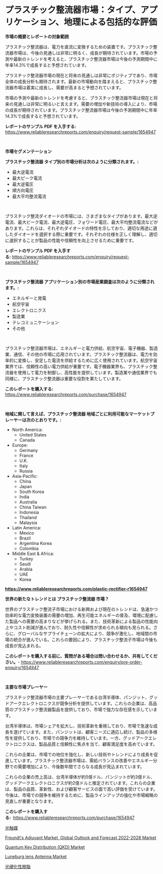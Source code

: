 <p><h1>プラスチック整流器市場：タイプ、アプリケーション、地理による包括的な評価</h1></p><p><strong>市場の概要とレポートの対象範囲</strong></p>
<p><p>プラスチック整流器は、電力を直流に変換するための装置です。プラスチック整流器市場は、今後の見通しは非常に明るく、成長が期待されています。市場の予測や最新のトレンドを考えると、プラスチック整流器市場は今後の予測期間中に年率14.3%で成長すると予想されています。</p><p>プラスチック整流器市場の現在と将来の見通しは非常にポジティブであり、市場全体の成長分析も期待されます。最新の市場動向を踏まえると、プラスチック整流器市場は着実に成長し、需要が高まると予想されています。</p><p>市場の予測や最新のトレンドを考慮すると、プラスチック整流器市場は現在と将来の見通しは非常に明るいと言えます。需要の増加や新技術の導入により、市場の成長が期待されています。プラスチック整流器市場は今後の予測期間中に年率14.3%で成長すると予想されています。</p></p>
<p><strong>レポートのサンプル PDF を入手する:</strong> <a href="https://www.reliableresearchreports.com/enquiry/request-sample/1654947">https://www.reliableresearchreports.com/enquiry/request-sample/1654947</a></p>
<p>&nbsp;</p>
<p><strong>市場セグメンテーション</strong></p>
<p><strong>プラスチック整流器 タイプ別の市場分析は次のように分類されます。:</strong></p>
<p><ul><li>最大逆電流</li><li>最大ピーク電流</li><li>最大逆電圧</li><li>順方向電圧</li><li>最大平均整流電流</li></ul></p>
<p>&nbsp;</p>
<p><p>プラスチック整流ダイオードの市場には、さまざまなタイプがあります。最大逆電流、最大ピーク電流、最大逆電圧、フォワード電圧、最大平均整流電流などがあります。これらは、それぞれダイオードの特性を示しており、適切な用途に適したダイオードを選択する際に重要です。それぞれの仕様を正しく理解し、適切に選択することが製品の性能や信頼性を向上させるために重要です。</p></p>
<p><strong>レポートのサンプル PDF を入手する:</strong>&nbsp;<a href="https://www.reliableresearchreports.com/enquiry/request-sample/1654947">https://www.reliableresearchreports.com/enquiry/request-sample/1654947</a></p>
<p>&nbsp;</p>
<p><strong> プラスチック整流器 アプリケーション別の市場産業調査は次のように分類されます。:</strong></p>
<p><ul><li>エネルギーと発電</li><li>航空宇宙</li><li>エレクトロニクス</li><li>製造業</li><li>テレコミュニケーション</li><li>その他</li></ul></p>
<p>&nbsp;</p>
<p><p>プラスチック整流器市場は、エネルギーと電力供給、航空宇宙、電子機器、製造業、通信、その他の市場に応用されています。プラスチック整流器は、電力を効率的に変換し、安定した電流を供給するために広く使用されています。航空宇宙業界では、信頼性の高い電力供給が重要です。電子機器業界も、プラスチック整流器を使用して電力を制御し、高性能を提供しています。製造業や通信業界でも同様に、プラスチック整流器は重要な役割を果たしています。</p></p>
<p><strong>このレポートを購入する:</strong>&nbsp; <a href="https://www.reliableresearchreports.com/purchase/1654947">https://www.reliableresearchreports.com/purchase/1654947</a></p>
<p>&nbsp;</p>
<p><strong>地域に関して言えば、プラスチック整流器 地域ごとに利用可能なマーケットプレーヤーは次のとおりです。:</strong></p>
<p><ul>
    <li>
        North America:
        <ul>
            <li>United States</li>
            <li>Canada</li>
        </ul>
    </li>
    <li>
        Europe:
        <ul>
            <li>Germany</li>
            <li>France</li>
            <li>U.K.</li>
            <li>Italy</li>
            <li>Russia</li>
        </ul>
    </li>
    <li>
        Asia-Pacific:
        <ul>
            <li>China</li>
            <li>Japan</li>
            <li>South Korea</li>
            <li>India</li>
            <li>Australia</li>
            <li>China Taiwan</li>
            <li>Indonesia</li>
            <li>Thailand</li>
            <li>Malaysia</li>
        </ul>
    </li>
    <li>
        Latin America:
        <ul>
            <li>Mexico</li>
            <li>Brazil</li>
            <li>Argentina Korea</li>
            <li>Colombia</li>
        </ul>
    </li>
    <li>
        Middle East & Africa:
        <ul>
            <li>Turkey</li>
            <li>Saudi</li>
            <li>Arabia</li>
            <li>UAE</li>
            <li>Korea</li>
        </ul>
    </li>
    </ul></p>
<p><strong><a href="https://www.reliableresearchreports.com/plastic-rectifier-r1654947">https://www.reliableresearchreports.com/plastic-rectifier-r1654947</a></strong>&nbsp;</p>
<p><strong>世界の新たなトレンドとは プラスチック整流器 市場？</strong></p>
<p><p>世界のプラスチック整流子市場における新興および現在のトレンドは、急速かつ効率的な電力変換装置の需要の増加、再生可能エネルギーの普及、環境に配慮した製品への需要の高まりなどが挙げられる。また、技術革新による製品の性能向上やコスト削減が進んでおり、耐久性や信頼性が求められる傾向も見られる。さらに、グローバルなサプライチェーンの拡大により、競争が激化し、地域間の市場の統合が進んでいる。これらの要因により、プラスチック整流子市場は今後も成長が見込まれる。</p></p>
<p><strong>このレポートを購入する前に、質問がある場合は問い合わせるか、共有してください。</strong>- <a href="https://www.reliableresearchreports.com/enquiry/pre-order-enquiry/1654947">https://www.reliableresearchreports.com/enquiry/pre-order-enquiry/1654947</a></p>
<p>&nbsp;</p>
<p><strong>主要な市場プレーヤー</strong></p>
<p><p>プラスチック整流器市場の主要プレーヤーである台湾半導体、パンジット、グッドアークエレクトロニクスが競争分析を提供しています。これらの企業は、高品質のプラスチック整流器製品を提供しており、市場で強力な存在感を示しています。 </p><p>台湾半導体は、市場シェアを拡大し、技術革新を重視しており、市場で急速な成長を遂げています。また、パンジットは、顧客ニーズに適応し続け、製品の多様性を提供しており、市場での競争力を維持しています。一方、グッドアークエレクトロニクスは、製品品質と信頼性に焦点を当て、顧客満足度を高めています。</p><p>これらの企業は、市場での地位を強化し、新しい技術やトレンドにより成長を促進しています。プラスチック整流器市場は、需給バランスの改善やエネルギー分野での需要増加により、今後数年間でさらなる成長が見込まれています。</p><p>これらの企業の売上高は、台湾半導体が約5億ドル、パンジットが約3億ドル、グッドアークエレクトロニクスが約2億ドルと推定されています。これらの企業は、製品の品質、革新性、および顧客サービスの面で高い評価を受けています。今後は、市場での競争を維持するために、製品ラインアップの強化や市場戦略の見直しが重要となります。</p></p>
<p><strong>このレポートを購入する:</strong>&nbsp;&nbsp;<a href="https://www.reliableresearchreports.com/purchase/1654947">https://www.reliableresearchreports.com/purchase/1654947</a></p>
<p><p><a href="https://github.com/schmahlson/Market-Research-Report-List-1/blob/main/504479475807.md">光触媒</a></p><p><a href="https://www.linkedin.com/pulse/decoding-freunds-adjuvant-market-global-outlook-forecast-2022-2028-dcqce">Freund\'s Adjuvant Market, Global Outlook and Forecast 2022-2028 Market</a></p><p><a href="https://github.com/lataunyatinikmelvin59ilbd0dv/Market-Research-Report-List-2/blob/main/quantum-key-distribution-qkd-market.md">Quantum Key Distribution (QKD) Market</a></p><p><a href="https://github.com/arionmp/Market-Research-Report-List-3/blob/main/luneburg-lens-antenna-market.md">Luneburg lens Antenna Market</a></p><p><a href="https://github.com/TerrellConn/Market-Research-Report-List-1/blob/main/968028975808.md">光硬化性樹脂</a></p></p>